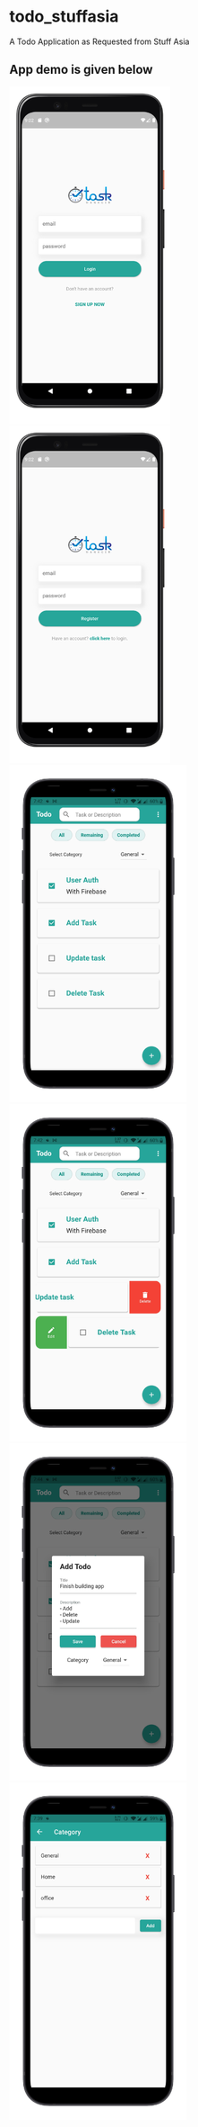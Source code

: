 # todo_stuffasia

A Todo Application as Requested from Stuff Asia

## App demo is given below

<img src="/screenshots/logins.png" height="600" />  <img src="/screenshots/registers.png" height="600" /> <img src="/screenshots/todo.png" height="600" /> 
<img src="/screenshots/edit_delete.png" height="600" /> <img src="/screenshots/add_todo.png" height="600" /> <img src="/screenshots/category.png" height="600" />
